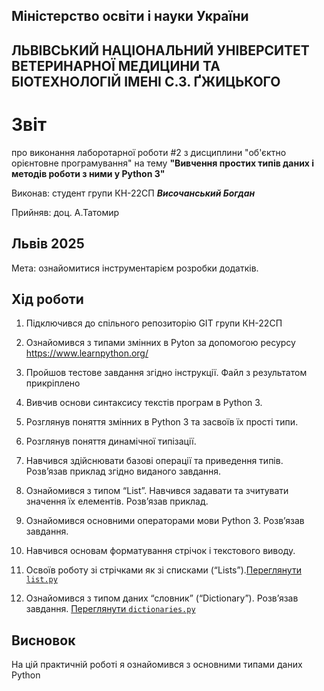 ## Міністерство освіти і науки України

## ЛЬВІВСЬКИЙ НАЦІОНАЛЬНИЙ УНІВЕРСИТЕТ ВЕТЕРИНАРНОЇ МЕДИЦИНИ ТА БІОТЕХНОЛОГІЙ ІМЕНІ С.З. ҐЖИЦЬКОГО

# Звіт
про виконання лаборотарної роботи #2 з дисциплини "об'єктно орієнтовне програмування" на тему  **"Вивчення простих типів даних і методів роботи з ними у Python 3"**

Виконав: студент групи КН-22СП ***Височанський Богдан***

Прийняв: доц. А.Татомир

## Львів 2025

Мета: ознайомитися інструментарієм розробки додатків.

## Хід роботи

1. Підключився до спільного репозиторію GIT групи КН-22СП 

2. Ознайомився з типами змінних в Pyton за допомогою ресурсу https://www.learnpython.org/

3. Пройшов тестове завдання згідно інструкції. Файл з результатом прикріплено

4. Вивчив основи синтаксису текстів програм в Python 3.

5. Розглянув поняття змінних в Python 3 та засвоїв їх прості типи.

6. Розглянув поняття динамічної типізації.

7. Навчився здійснювати базові операції та приведення типів. Розв’язав приклад згідно виданого завдання.

8. Ознайомився з типом “List”. Навчився задавати та зчитувати значення їх елементів. Розв’язав приклад.

9. Ознайомився основними операторами мови Python 3. Розв’язав завдання.

10. Навчився основам форматування стрічок і текстового виводу.

11. Освоїв роботу зі стрічками як зі списками (“Lists”).[Переглянути `list.py`](./list.py)

12. Ознайомився з типом даних “словник” (“Dictionary”). Розв’язав завдання. [Переглянути `dictionaries.py`](./dictionaries.py)

## Висновок
На цій практичній роботі я ознайомився з основними типами даних Python
